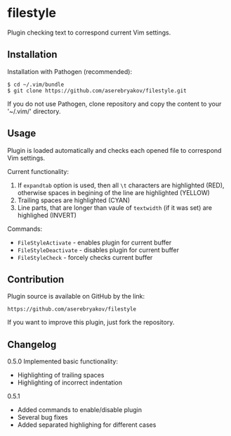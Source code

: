 filestyle
=========

Plugin checking text to correspond current Vim settings.

Installation
------------

Installation with Pathogen (recommended):

    $ cd ~/.vim/bundle
    $ git clone https://github.com/aserebryakov/filestyle.git

If you do not use Pathogen, clone repository and copy the content to
your '~/.vim/' directory.


Usage
-----

Plugin is loaded automatically and checks each opened file to correspond
Vim settings.

Current functionality:

1. If `expandtab` option is used, then all `\t` characters are highlighted (RED),
   otherwise spaces in begining of the line are highlighted (YELLOW)
2. Trailing spaces are highlighted (CYAN)
3. Line parts, that are longer than vaule of `textwidth` (if it was set)
   are highlighed (INVERT)

Commands:

  * `FileStyleActivate`   - enables plugin for current buffer
  * `FileStyleDeactivate` - disables plugin for current buffer
  * `FileStyleCheck`      - forcely checks current buffer


Contribution
------------

Plugin source is available on GitHub by the link:

    https://github.com/aserebryakov/filestyle

If you want to improve this plugin, just fork the repository.


Changelog
---------

0.5.0 Implemented basic functionality:

* Highlighting of trailing spaces
* Highlighting of incorrect indentation

0.5.1

* Added commands to enable/disable plugin
* Several bug fixes
* Added separated highlighing for different cases

